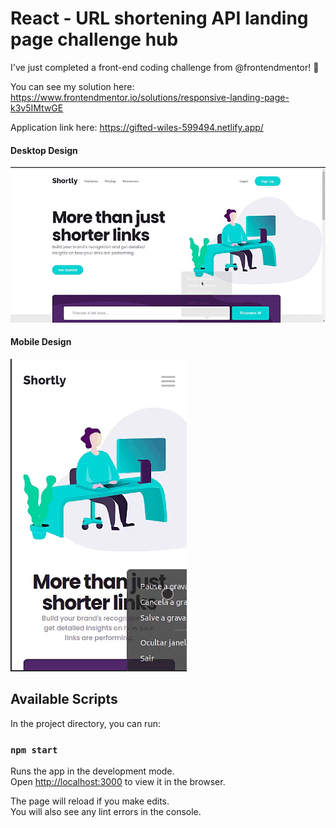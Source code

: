 # React - URL shortening API landing page challenge hub

I've just completed a front-end coding challenge from @frontendmentor! 🎉

You can see my solution here: https://www.frontendmentor.io/solutions/responsive-landing-page-k3v5IMtwGE

Application link here: https://gifted-wiles-599494.netlify.app/
<h4>Desktop Design</h4>
<div style="display: inline; align-items: center; width: 100%; justify-content: center;">
  <img src="https://raw.githubusercontent.com/joandersonbatista/url-shortening-api-landing-page/main/design/simplescreenrecorder-2022-01-03_13.10.38.gif" />
<h4>Mobile Design</h4>
  
  <img height="500px" src="https://github.com/joandersonbatista/url-shortening-api-landing-page/blob/main/design/simplescreenrecorder-2022-01-03_13.13.17.gif" />
</div>

## Available Scripts

In the project directory, you can run:

### `npm start`

Runs the app in the development mode.\
Open [http://localhost:3000](http://localhost:3000) to view it in the browser.

The page will reload if you make edits.\
You will also see any lint errors in the console.
